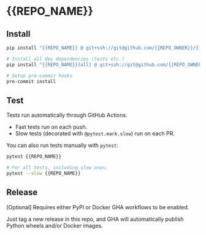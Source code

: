 # {{REPO_NAME}}

## Install

```bash
pip install "{{REPO_NAME}} @ git+ssh://git@github.com/{{REPO_OWNER}}/{{REPO_NAME}}.git"

# Install all dev dependencies (tests etc.)
pip install "{{REPO_NAME}}[all] @ git+ssh://git@github.com/{{REPO_OWNER}}/{{REPO_NAME}}.git"

# Setup pre-commit hooks
pre-commit install
```


## Test

Tests run automatically through GitHub Actions.
* Fast tests run on each push.
* Slow tests (decorated with `@pytest.mark.slow`) run on each PR.

You can also run tests manually with `pytest`:
```bash
pytest {{REPO_NAME}}

# For all tests, including slow ones:
pytest --slow {{REPO_NAME}}
```


## Release

[Optional] Requires either PyPI or Docker GHA workflows to be enabled.

Just tag a new release in this repo, and GHA will automatically publish Python wheels and/or Docker images.
